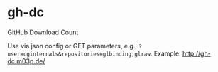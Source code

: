 # gh-dc
GitHub Download Count

Use via json config or GET parameters, e.g., ```?user=cginternals&repositories=glbinding,glraw```.
Example: http://gh-dc.m03p.de/
